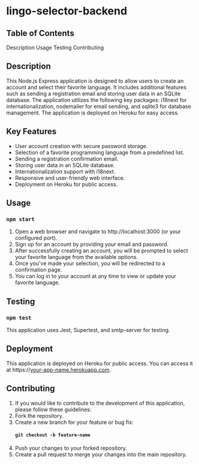 # lingo-selector-backend

## Table of Contents
Description
Usage
Testing
Contributing


## Description
This Node.js Express application is designed to allow users to create an account and select their favorite language. 
It includes additional features such as sending a registration email and storing user data in an SQLite database. 
The application utilizes the following key packages: i18next for internationalization, nodemailer for email sending, and sqlite3 for database management.
The application is deployed on Heroku for easy access.

## Key Features
* User account creation with secure password storage.
* Selection of a favorite programming language from a predefined list.
* Sending a registration confirmation email.
* Storing user data in an SQLite database.
* Internationalization support with i18next.
* Responsive and user-friendly web interface.
* Deployment on Heroku for public access.


## Usage
### `npm start`
1. Open a web browser and navigate to http://localhost:3000 (or your configured port).
2. Sign up for an account by providing your email and password.
3. After successfully creating an account, you will be prompted to select your favorite language from the available options.
4. Once you've made your selection, you will be redirected to a confirmation page.
5. You can log in to your account at any time to view or update your favorite language.

## Testing
### `npm test`
This application uses Jest, Supertest, and smtp-server for testing. 

## Deployment
This application is deployed on Heroku for public access. You can access it at https://[your-app-name.herokuapp.com](https://peaceful-inlet-22477-28dd94940b26.herokuapp.com/).

## Contributing
1. If you would like to contribute to the development of this application, please follow these guidelines:
2. Fork the repository.
3. Create a new branch for your feature or bug fix:
   #### `git checkout -b feature-name`
5. Push your changes to your forked repository.
6. Create a pull request to merge your changes into the main repository.



